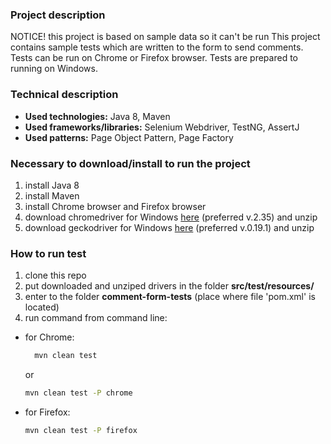 ### Project description
NOTICE! this project is based on sample data so it can't be run
This project contains sample tests which are written to the form to send comments.
Tests can be run on Chrome or Firefox browser. Tests are prepared to running on Windows.

### Technical description
- **Used technologies:** Java 8, Maven
- **Used frameworks/libraries:** Selenium Webdriver, TestNG, AssertJ
- **Used patterns:** Page Object Pattern, Page Factory

### Necessary to download/install to run the project
1. install Java 8
2. install Maven
3. install Chrome browser and Firefox browser
4. download chromedriver for Windows [here](https://sites.google.com/a/chromium.org/chromedriver/downloads)
   (preferred v.2.35) and unzip
5. download geckodriver for Windows [here](https://github.com/mozilla/geckodriver/releases)
   (preferred v.0.19.1) and unzip

### How to run test
1. clone this repo
2. put downloaded and unziped drivers in the folder **src/test/resources/**
3. enter to the folder **comment-form-tests** (place where file 'pom.xml' is located)
4. run command from command line:
- for Chrome:
  ```sh
    mvn clean test
  ```
    or
   ```sh
   mvn clean test -P chrome
   ```
- for Firefox:
   ```sh
   mvn clean test -P firefox
   ```
